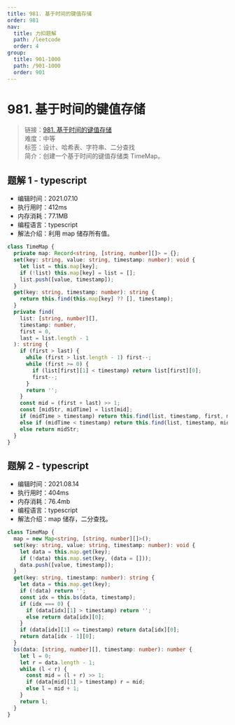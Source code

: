 ```yaml
---
title: 981. 基于时间的键值存储
order: 981
nav:
  title: 力扣题解
  path: /leetcode
  order: 4
group:
  title: 901-1000
  path: /901-1000
  order: 901
---
```


# 981. 基于时间的键值存储

> 链接：[981. 基于时间的键值存储](https://leetcode-cn.com/problems/time-based-key-value-store/)  
> 难度：中等  
> 标签：设计、哈希表、字符串、二分查找  
> 简介：创建一个基于时间的键值存储类 TimeMap。

## 题解 1 - typescript

- 编辑时间：2021.07.10
- 执行用时：412ms
- 内存消耗：77.1MB
- 编程语言：typescript
- 解法介绍：利用 map 储存所有值。

```typescript
class TimeMap {
  private map: Record<string, [string, number][]> = {};
  set(key: string, value: string, timestamp: number): void {
    let list = this.map[key];
    if (!list) this.map[key] = list = [];
    list.push([value, timestamp]);
  }
  get(key: string, timestamp: number): string {
    return this.find(this.map[key] ?? [], timestamp);
  }
  private find(
    list: [string, number][],
    timestamp: number,
    first = 0,
    last = list.length - 1
  ): string {
    if (first > last) {
      while (first > list.length - 1) first--;
      while (first >= 0) {
        if (list[first][1] < timestamp) return list[first][0];
        first--;
      }
      return '';
    }
    const mid = (first + last) >> 1;
    const [midStr, midTime] = list[mid];
    if (midTime > timestamp) return this.find(list, timestamp, first, mid - 1);
    else if (midTime < timestamp) return this.find(list, timestamp, mid + 1, last);
    else return midStr;
  }
}
```

## 题解 2 - typescript

- 编辑时间：2021.08.14
- 执行用时：404ms
- 内存消耗：76.4mb
- 编程语言：typescript
- 解法介绍：map 储存，二分查找。

```typescript
class TimeMap {
  map = new Map<string, [string, number][]>();
  set(key: string, value: string, timestamp: number): void {
    let data = this.map.get(key);
    if (!data) this.map.set(key, (data = []));
    data.push([value, timestamp]);
  }
  get(key: string, timestamp: number): string {
    let data = this.map.get(key);
    if (!data) return '';
    const idx = this.bs(data, timestamp);
    if (idx === 0) {
      if (data[idx][1] > timestamp) return '';
      else return data[idx][0];
    }
    if (data[idx][1] <= timestamp) return data[idx][0];
    return data[idx - 1][0];
  }
  bs(data: [string, number][], timestamp: number): number {
    let l = 0;
    let r = data.length - 1;
    while (l < r) {
      const mid = (l + r) >> 1;
      if (data[mid][1] > timestamp) r = mid;
      else l = mid + 1;
    }
    return l;
  }
}
```
